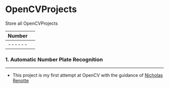 # OpenCVProjects
Store all OpenCVProjects

| Number  	|   	|
|---------	|---	|
|   ------	|   	|


### 1. Automatic Number Plate Recognition
<hr>
</hr>

- This project is my first attempt at OpenCV with the guidance of [
Nicholas Renotte](https://www.youtube.com/watch?v=0-4p_QgrdbE&t=6252s&ab_channel=NicholasRenotte) 



